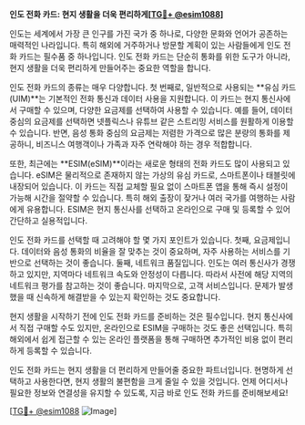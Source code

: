 **인도 전화 카드: 현지 생활을 더욱 편리하게[[TG💪+ @esim1088](https://t.me/s/esim1088)]**

인도는 세계에서 가장 큰 인구를 가진 국가 중 하나로, 다양한 문화와 언어가 공존하는 매력적인 나라입니다. 특히 해외에 거주하거나 방문할 계획이 있는 사람들에게 인도 전화 카드는 필수품 중 하나입니다. 인도 전화 카드는 단순히 통화를 위한 도구가 아니라, 현지 생활을 더욱 편리하게 만들어주는 중요한 역할을 합니다.

인도 전화 카드의 종류는 매우 다양합니다. 첫 번째로, 일반적으로 사용되는 **유심 카드(UIM)**는 기본적인 전화 통신과 데이터 사용을 지원합니다. 이 카드는 현지 통신사에서 구매할 수 있으며, 다양한 요금제를 선택하여 사용할 수 있습니다. 예를 들어, 데이터 중심의 요금제를 선택하면 넷플릭스나 유튜브 같은 스트리밍 서비스를 원활하게 이용할 수 있습니다. 반면, 음성 통화 중심의 요금제는 저렴한 가격으로 많은 분량의 통화를 제공하니, 비즈니스 여행객이나 가족과 자주 연락해야 하는 경우 적합합니다.

또한, 최근에는 **ESIM(eSIM)**이라는 새로운 형태의 전화 카드도 많이 사용되고 있습니다. eSIM은 물리적으로 존재하지 않는 가상의 유심 카드로, 스마트폰이나 태블릿에 내장되어 있습니다. 이 카드는 직접 교체할 필요 없이 스마트폰 앱을 통해 즉시 설정이 가능해 시간을 절약할 수 있습니다. 특히 해외 출장이 잦거나 여러 국가를 여행하는 사람에게 유용합니다. ESIM은 현지 통신사를 선택하고 온라인으로 구매 및 등록할 수 있어 간단하고 실용적입니다.

인도 전화 카드를 선택할 때 고려해야 할 몇 가지 포인트가 있습니다. 첫째, 요금제입니다. 데이터와 음성 통화의 비율을 잘 맞추는 것이 중요하며, 자주 사용하는 서비스를 기반으로 선택하는 것이 좋습니다. 둘째, 네트워크 품질입니다. 인도는 여러 통신사가 경쟁하고 있지만, 지역마다 네트워크 속도와 안정성이 다릅니다. 따라서 사전에 해당 지역의 네트워크 평가를 참고하는 것이 좋습니다. 마지막으로, 고객 서비스입니다. 문제가 발생했을 때 신속하게 해결받을 수 있는지 확인하는 것도 중요합니다.

현지 생활을 시작하기 전에 인도 전화 카드를 준비하는 것은 필수입니다. 현지 통신사에서 직접 구매할 수도 있지만, 온라인으로 ESIM을 구매하는 것도 좋은 선택입니다. 특히 해외에서 쉽게 접근할 수 있는 온라인 플랫폼을 통해 구매하면 추가적인 비용 없이 편리하게 등록할 수 있습니다.

인도 전화 카드는 현지 생활을 더 편리하게 만들어줄 중요한 파트너입니다. 현명하게 선택하고 사용한다면, 현지 생활의 불편함을 크게 줄일 수 있을 것입니다. 언제 어디서나 필요한 정보와 연결성을 유지할 수 있도록, 지금 바로 인도 전화 카드를 준비해보세요!

[[TG💪+ @esim1088](https://t.me/s/esim1088) ![Image](https://i.postimg.cc/Y0z9fWf4/image.png)]
